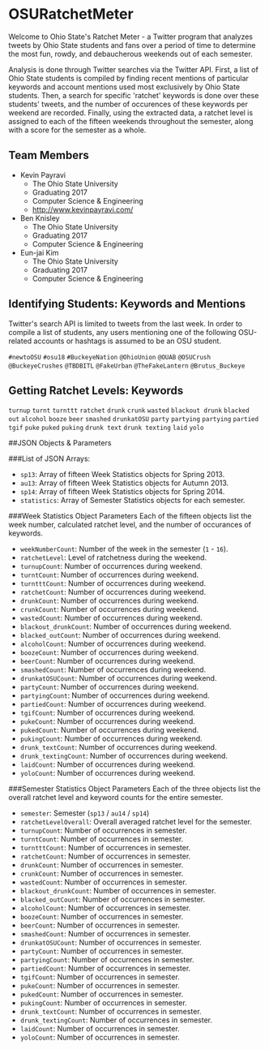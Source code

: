 OSURatchetMeter
===============

Welcome to Ohio State's Ratchet Meter - a Twitter program that analyzes tweets by Ohio State students and fans over a period of time to determine the most fun, rowdy, and debaucherous weekends out of each semester.

Analysis is done through Twitter searches via the Twitter API. First, a list of Ohio State students is compiled by finding recent mentions of particular keywords and account mentions used most exclusively by Ohio State students. Then, a search for specific 'ratchet' keywords is done over these students' tweets, and the number of occurences of these keywords per weekend are recorded. Finally, using the extracted data, a ratchet level is assigned to each of the fifteen weekends throughout the semester, along with a score for the semester as a whole.

## Team Members
- Kevin Payravi
    + The Ohio State University
    + Graduating 2017
    + Computer Science & Engineering
    + http://www.kevinpayravi.com/
- Ben Knisley
    + The Ohio State University
    + Graduating 2017
    + Computer Science & Engineering
- Eun-jai Kim
    + The Ohio State University
    + Graduating 2017
    + Computer Science & Engineering

## Identifying Students: Keywords and Mentions
Twitter's search API is limited to tweets from the last week. In order to compile a list of students, any users mentioning one of the following OSU-related accounts or hashtags is assumed to be an OSU student.

`#newtoOSU` `#osu18` `#BuckeyeNation` `@OhioUnion` `@OUAB` `@OSUCrush` `@BuckeyeCrushes` `@TBDBITL` `@FakeUrban` `@TheFakeLantern` `@Brutus_Buckeye`

## Getting Ratchet Levels: Keywords
`turnup` `turnt` `turnttt` `ratchet` `drunk` `crunk` `wasted` `blackout drunk` `blacked out` `alcohol` `booze` `beer` `smashed` `drunkatOSU` `party` `partying` `partying` `partied` `tgif` `puke` `puked` `puking` `drunk text` `drunk texting` `laid` `yolo` 

##JSON Objects & Parameters

###List of JSON Arrays:
* `sp13`: Array of fifteen Week Statistics objects for Spring 2013.
* `au13`: Array of fifteen Week Statistics objects for Autumn 2013.
* `sp14`: Array of fifteen Week Statistics objects for Spring 2014.
* `statistics`: Array of Semester Statistics objects for each semester. 

###Week Statistics Object Parameters
Each of the fifteen objects list the week number, calculated ratchet level, and the number of occurances of keywords.
* `weekNumberCount`: Number of the week in the semester (`1` - `16`).
* `ratchetLevel`: Level of ratchetness during the weekend.
* `turnupCount`: Number of occurrences during weekend.
* `turntCount`: Number of occurrences during weekend.
* `turntttCount`: Number of occurrences during weekend.
* `ratchetCount`: Number of occurrences during weekend.
* `drunkCount`: Number of occurrences during weekend.
* `crunkCount`: Number of occurrences during weekend.
* `wastedCount`: Number of occurrences during weekend.
* `blackout_drunkCount`: Number of occurrences during weekend.
* `blacked_outCount`: Number of occurrences during weekend.
* `alcoholCount`: Number of occurrences during weekend.
* `boozeCount`: Number of occurrences during weekend.
* `beerCount`: Number of occurrences during weekend.
* `smashedCount`: Number of occurrences during weekend.
* `drunkatOSUCount`: Number of occurrences during weekend.
* `partyCount`: Number of occurrences during weekend.
* `partyingCount`: Number of occurrences during weekend.
* `partiedCount`: Number of occurrences during weekend.
* `tgifCount`: Number of occurrences during weekend.
* `pukeCount`: Number of occurrences during weekend.
* `pukedCount`: Number of occurrences during weekend.
* `pukingCount`: Number of occurrences during weekend.
* `drunk_textCount`: Number of occurrences during weekend.
* `drunk_textingCount`: Number of occurrences during weekend.
* `laidCount`: Number of occurrences during weekend.
* `yoloCount`: Number of occurrences during weekend.

###Semester Statistics Object Parameters
Each of the three objects list the overall ratchet level and keyword counts for the entire semester.
* `semester`: Semester (`sp13` / `au14` / `sp14`)
* `ratchetLevelOverall`: Overall averaged ratchet level for the semester.
* `turnupCount`: Number of occurrences in semester.
* `turntCount`: Number of occurrences in semester.
* `turntttCount`: Number of occurrences in semester.
* `ratchetCount`: Number of occurrences in semester.
* `drunkCount`: Number of occurrences in semester.
* `crunkCount`: Number of occurrences in semester.
* `wastedCount`: Number of occurrences in semester.
* `blackout_drunkCount`: Number of occurrences in semester.
* `blacked_outCount`: Number of occurrences in semester.
* `alcoholCount`: Number of occurrences in semester.
* `boozeCount`: Number of occurrences in semester.
* `beerCount`: Number of occurrences in semester.
* `smashedCount`: Number of occurrences in semester.
* `drunkatOSUCount`: Number of occurrences in semester.
* `partyCount`: Number of occurrences in semester.
* `partyingCount`: Number of occurrences in semester.
* `partiedCount`: Number of occurrences in semester.
* `tgifCount`: Number of occurrences in semester.
* `pukeCount`: Number of occurrences in semester.
* `pukedCount`: Number of occurrences in semester.
* `pukingCount`: Number of occurrences in semester.
* `drunk_textCount`: Number of occurrences in semester.
* `drunk_textingCount`: Number of occurrences in semester.
* `laidCount`: Number of occurrences in semester.
* `yoloCount`: Number of occurrences in semester.
